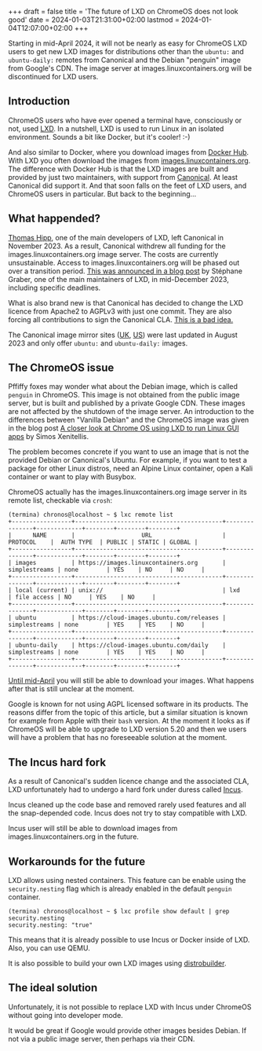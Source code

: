 +++
draft = false
title = 'The future of LXD on ChromeOS does not look good'
date = 2024-01-03T21:31:00+02:00
lastmod = 2024-01-04T12:07:00+02:00
+++

Starting in mid-April 2024, it will not be nearly as easy for ChromeOS LXD users to get new LXD images for distributions other than the `ubuntu:` and `ubuntu-daily:` remotes from Canonical and the Debian "penguin" image from Google's CDN. The image server at images.linuxcontainers.org will be discontinued for LXD users.

## Introduction

ChromeOS users who have ever opened a terminal have, consciously or not, used [LXD]([LXD](https://wiki.archlinux.org/title/LXD)). In a nutshell, LXD is used to run Linux in an isolated environment. Sounds a bit like Docker, but it's cooler! :-)

And also similar to Docker, where you download images from [Docker Hub](https://hub.docker.com). With LXD you often download the images from [images.linuxcontainers.org](https://images.linuxcontainers.org). The difference with Docker Hub is that the LXD images are built and provided by just two maintainers, with support from [Canonical](https://canonical.com). At least Canonical did support it. And that soon falls on the feet of LXD users, and ChromeOS users in particular. But back to the beginning…

## What happended?

[Thomas Hipp](https://github.com/monstermunchkin), one of the main developers of LXD, left Canonical in November 2023. As a result, Canonical withdrew all funding for the images.linuxcontainers.org image server. The costs are currently unsustainable. Access to images.linuxcontainers.org will be phased out over a transition period. [This was announced in a blog post](https://discuss.linuxcontainers.org/t/important-notice-for-lxd-users-image-server/18479) by Stéphane Graber, one of the main maintainers of LXD, in mid-December 2023, including specific deadlines.

What is also brand new is that Canonical has decided to change the LXD licence from Apache2 to AGPLv3 with just one commit. They are also forcing all contributions to sign the Canonical CLA. [This is a bad idea.](https://stgraber.org/2023/12/12/lxd-now-re-licensed-and-under-a-cla)

The Canonical image mirror sites ([UK](https://uk.lxd.images.canonical.com/), [US](https://us.lxd.images.canonical.com/)) were last updated in August 2023 and only offer `ubuntu:` and `ubuntu-daily:` images.

## The ChromeOS issue

Pffiffy foxes may wonder what about the Debian image, which is called `penguin` in ChromeOS. This image is not obtained from the public image server, but is built and published by a private Google CDN. These images are not affected by the shutdown of the image server. An introduction to the differences between "Vanilla Debian" and the ChromeOS image was given in the blog post [A closer look at Chrome OS using LXD to run Linux GUI apps](https://blog.simos.info/a-closer-look-at-chrome-os-using-lxd-to-run-linux-gui-apps-project-crostini/) by Simos Xenitellis.

The problem becomes concrete if you want to use an image that is not the provided Debian or Canonical's Ubuntu. For example, if you want to test a package for other Linux distros, need an Alpine Linux container, open a Kali container or want to play with Busybox.

ChromeOS actually has the images.linuxcontainers.org image server in its remote list, checkable via `crosh`:

```shell
(termina) chronos@localhost ~ $ lxc remote list   
+-----------------+------------------------------------------+---------------+-------------+--------+--------+--------+
|      NAME       |                   URL                    |   PROTOCOL    |  AUTH TYPE  | PUBLIC | STATIC | GLOBAL |
+-----------------+------------------------------------------+---------------+-------------+--------+--------+--------+
| images          | https://images.linuxcontainers.org       | simplestreams | none        | YES    | NO     | NO     |
+-----------------+------------------------------------------+---------------+-------------+--------+--------+--------+
| local (current) | unix://                                  | lxd           | file access | NO     | YES    | NO     |
+-----------------+------------------------------------------+---------------+-------------+--------+--------+--------+
| ubuntu          | https://cloud-images.ubuntu.com/releases | simplestreams | none        | YES    | YES    | NO     |
+-----------------+------------------------------------------+---------------+-------------+--------+--------+--------+
| ubuntu-daily    | https://cloud-images.ubuntu.com/daily    | simplestreams | none        | YES    | YES    | NO     |
+-----------------+------------------------------------------+---------------+-------------+--------+--------+--------+
```

[Until mid-April](https://discuss.linuxcontainers.org/t/the-future-of-lxc-incus-images-on-chromeos/18590) you will still be able to download your images. What happens after that is still unclear at the moment.

Google is known for not using AGPL licensed software in its products. The reasons differ from the topic of this article, but a similar situation is known for example from Apple with their `bash` version. At the moment it looks as if ChromeOS will be able to upgrade to LXD version 5.20 and then we users will have a problem that has no foreseeable solution at the moment. 

## The Incus hard fork

As a result of Canonical's sudden licence change and the associated CLA, LXD unfortunately had to undergo a hard fork under duress called [Incus](https://linuxcontainers.org/incus/introduction/).

Incus cleaned up the code base and removed rarely used features and all the snap-depended code. Incus does not try to stay compatible with LXD.

Incus user will still be able to download images from images.linuxcontainers.org in the future.

## Workarounds for the future

LXD allows using nested containers. This feature can be enable using the `security.nesting` flag which is already enabled in the default `penguin` container.

```shell
(termina) chronos@localhost ~ $ lxc profile show default | grep security.nesting
security.nesting: "true"
```

 This means that it is already possible to use Incus or Docker inside of LXD. Also, you can use QEMU.

It is also possible to build your own LXD images using [distrobuilder](https://linuxcontainers.org/distrobuilder/introduction/).

## The ideal solution

Unfortunately, it is not possible to replace LXD with Incus under ChromeOS without going into developer mode.

It would be great if Google would provide other images besides Debian. If not via a public image server, then perhaps via their CDN.
